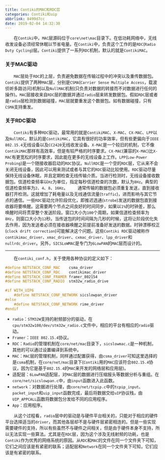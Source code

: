 ```yaml
---
title: Contiki的MAC和RDC层
categories: Contiki和uip
abbrlink: 8499d7cc
date: 2019-02-04 14:32:30
---
```

&emsp;&emsp;在`Contiki`中，`MAC`层源码位于`core\net\mac`目录下。在低功耗网络中，无线收发设备必须经常休眠以节省电量。在`Contiki`中，负责这个工作的是`RDC`(`Radio Duty Cycling`)层。`Contiki`提供了一系列`RDC`机制，默认的就是`ContikiMAC`。<!--more-->

### 关于MAC驱动

&emsp;&emsp;`MAC`层处于`RDC`的上层，负责避免数据在传输过程中的冲突以及重传数据包。`Contiki`提供了两种`MAC`层，分别是`CSMA`(`Carrier Sense Multiple Access`，载波侦听多路访问)机制以及`NullMAC`机制(只负责对数据的转接而不对数据进行任何的操作)。`MAC`层接收来自`RDC`层的数据并通过`radio`层来转发数据包。假如`RDC`层或者是`radio`层检测到数据碰撞，`MAC`层就要重发这个数据包。如有数据碰撞，只有`CSMA`支持重发。

### 关于RDC驱动

&emsp;&emsp;`Contiki`有多种`RDC`驱动，最常用的就是`ContikiMAC`、`X-MAC`、`CX-MAC`、`LPP`以及`NullRDC`。默认的是`ContikiMAC`，它具有很好的功率效率，但有些更偏向于`IEEE 802.15.4`无线设备以及`CC2420`无线收发设备。`X-MAC`是一个较旧的机制，它不像`ContikiMAC`那样有高效率，但是有较严格的时序要求。`CX-MAC`(兼容的`X-MAC`)比`X-MAC`有更宽松的时序要求，因此能在更多的无线设备上工作。`LPP`(`Low-Power Probing`)是一个随接收器启动的`RDC`协议。`NullRDC`是一个空的`RDC`层，它从来不会关闭无线设备，因此可以用来测试或者与其它的`RDC`驱动比较使用。`RDC`驱动尽量保持无线设备休眠，并且定期检查无线传输介质。当进行检测时，无线设备接收数据包。信道检查频率以`Hz`为单位，指定每秒信道检查的次数，默认为`8Hz`。典型的信道检查频率为`2`、`4`、`8`、`16Hz`。
&emsp;&emsp;通常传输的数据包必须重复发送，直到接收器打开检测。这就增加了耗电量以及无线通信流量(`traffic`)，进而影响与其它节点的通信。一些`RDC`驱动允许阶段优化，即推迟选通(`strobe`)发送的数据包直到接收器将要唤醒。这需要两个节点之间良好的时间同步，如果以`1%`的时钟差，那么唤醒时间将贯穿整个发送阶段。窗口大小为`100`个周期，如果信道检查频率为`8Hz`，则窗口大小为`12`秒。当传送包的时间间隔为几秒的时候，这将让阶段优化失去作用，因为发送者必须在接收器唤醒之前提前准备好发送的数据。时钟漂移校正(`clock drift correction`)可能解决这个问题。这些`Contiki RDC`驱动被称作`contikimac_driver`、`xmac_driver`、`cxmac_driver`、`lpp_driver`和`nullrdc_driver`。另外，`SICSLoWMAC`是专门为`6LowPAN`的`MAC`层而设计的。

---

&emsp;&emsp;在`contiki_conf.h`，关于使用各种协议的定义如下：

``` cpp
#define NETSTACK_CONF_MAC    csma_driver
#define NETSTACK_CONF_RDC    contikimac_driver
#define NETSTACK_CONF_FRAMER framer_802154
#define NETSTACK_CONF_RADIO  stm32w_radio_drive
​
#if WITH_UIP6
    #define NETSTACK_CONF_NETWORK sicslowpan_driver
#else
    #define NETSTACK_CONF_NETWORK rime_driver
#endif
```

- `radio`：`STM32W`支持的射频部分的驱动，在`cpu/stm32w108/dev/stm32w_radio.c`文件中，相应的平台有相应的`radio`驱动。
- `Framer`：`IEEE 802.15.4`协议。
- `RDC`：`Radio`的管理机制在`core/net/mac`目录下，`sicslowmac.c`是一种机制，其他的可以通过设置编译到系统中。
- `MAC`：`MAC`层的管理机制，同样通过配置获得，由`csma_driver`可知这里选择的是`csma`机制，在`core/net/mac`目录下(`Contiki`用的`MAC`应该符合`802.15.4`协议，因为它是基于`802.15.4`的`MAC`来开发的网络层和应用层)。
- 适配层：`6LowPAN`适配层，对`MAC`层的数据进行压缩报头等数据分析与重组。在`core/net/sicslowpan.c`中，由`input`函数进入此函数。
- `network`：对数据进行处理，由`core/net/tcpip.c`中的`tcpip_input`、`packet_input`和`uip_input`函数完成，最后将数据交给`uIP`协议栈，由`UIP_APPCALL`函数将数据包分发给不同的应用程序。
- `App`：应用程序。

&emsp;&emsp;从这个过程看，`radio`层中的驱动是与硬件平台相关的，只能对于相应的硬件平台选择适当的`driver`，而其他各层却不是与硬件层紧密相连的。但是一些实现需要硬件的支持，所以有些虽然不与硬件之间相关，但是由于硬件本身不支持，所以无法实现一些算法。尤其是在`RDC`层，因为这个涉及无线射频的功耗，也是`Contiki`作为优秀的网络系统的原因。从`RDC`和`MAC`的文件在同一个文件夹下可知，它们之间应该是有紧密的联系；适配层和`Network`在同一个文件夹下可知，它们应该是有紧密的联系。